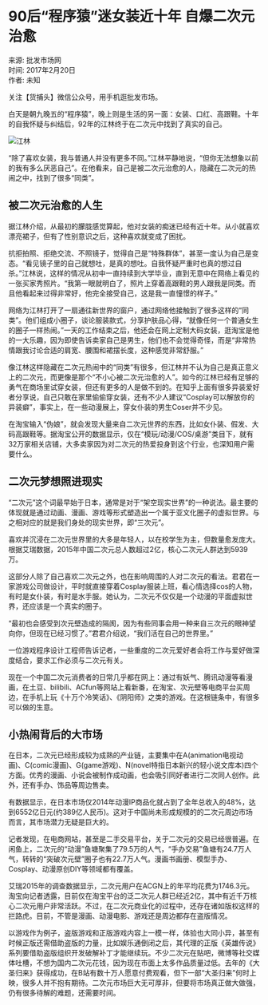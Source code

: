 # 90后“程序猿”迷女装近十年 自爆二次元治愈

来源: 批发市场网  
时间: 2017年2月20日  
作者: 未知  

关注【货捕头】微信公众号，用手机逛批发市场。

白天是朝九晚五的“程序猿”，晚上则是生活的另一面：女装、口红、高跟鞋。十年的自我怀疑与纠结后，92年的江林终于在二次元中找到了真实的自己。

![江林](https://d.file/hangqing/nzhq/2017-02-20/650b5fb07cd2797633ace3f9f2dca089.jpg)

“除了喜欢女装，我与普通人并没有更多不同。”江林平静地说，“但你无法想象以前的我有多么厌恶自己”。在他看来，自己是被二次元治愈的人，隐藏在二次元的热闹之中，找到了很多“同类”。

## 被二次元治愈的人生

据江林介绍，从最初的朦胧感觉算起，他对女装的痴迷已经有近十年。从小就喜欢漂亮裙子，但有了性别意识之后，这种喜欢就变成了困扰。

抗拒拍照、拒绝交流、不照镜子，觉得自己是“特殊群体”，甚至一度认为自己是变态。“看见镜子里的自己就想吐，是真的想吐。自我怀疑严重时也真的想过自杀。”江林说，这样的情况从初中一直持续到大学毕业，直到无意中在网络上看见的一张买家秀照片。“我第一眼就明白了，照片上穿着高跟鞋的男人跟我是同类。而且他看起来过得非常好，他完全接受自己，这是我一直憧憬的样子。”

网络为江林打开了一扇通往新世界的窗户，通过网络他接触到了很多这样的“同类”。他们组成小圈子，谈论服装款式，分享护肤品心得，“就像任何一个普通女生的圈子一样热闹。”一天的工作结束之后，他还会在网上定制大码女装，逛淘宝是他的一大乐趣，因为即使告诉卖家自己是男生，他们也不会觉得奇怪，而是“非常热情跟我讨论合适的肩宽、腰围和裙摆长度，这种感觉非常舒服。”

像江林这样隐藏在二次元热闹中的“同类”有很多，但江林并不认为自己是真正意义上的二次元，而更像是那个“不小心被二次元治愈的人”。如今的江林已经有足够的勇气在商场里试穿女装，但还有更多的人是做不到的。在知乎上面有很多异装爱好者分享说，自己只敢在家里偷偷穿女装，还有不少人建议“Cosplay可以解放你的异装癖”，事实上，在一些动漫展上，穿女仆装的男生Coser并不少见。

在淘宝输入“伪娘”，就会发现大量来自二次元世界的东西，比如女仆装、假发、大码高跟鞋等。据淘宝公开的数据显示，仅在“模玩/动漫/COS/桌游”类目下，就有32万家相关店铺，大多卖家因为对二次元的热爱投身到这个行业，也深知用户需要什么。

## 二次元梦想照进现实

“二次元”这个词最早始于日本，通常是对于“架空现实世界”的一种说法。最主要的体现就是通过动画、漫画、游戏等形式塑造出一个属于亚文化圈子的虚拟世界。与之相对应的就是我们身处的现实世界，即“三次元”。

喜欢并沉浸在二次元世界里的大多是年轻人，以在校学生为主，但数量愈发庞大。根据艾瑞数据，2015年中国二次元总人数超过2亿，核心二次元人群达到5939万。

这部分人除了自己喜欢二次元之外，也在影响周围的人对二次元的看法。君君在一家游戏公司做设计，平时就直接穿着Cosplay服装上班，看心情选择cos的人物，有时是女仆装，有时是水手服。她认为，二次元不仅仅是一个动漫的平面虚拟世界，还应该是一个真实的圈子。

“最初也会感受到次元壁造成的隔阂，因为有些同事会用一种来自三次元的眼神望向你，但现在已经习惯了。”君君介绍说，“我们活在自己的世界里。”

一位游戏程序设计工程师告诉记者，一些重度的二次元爱好者会将工作与爱好做深度结合，要求工作必须与二次元有关。

现在一个中国二次元消费者的日常几乎都在网上：通过有妖气、腾讯动漫等看漫画，在土豆、bilibili、ACfun等网站上看新番，在淘宝、次元壁等电商平台买周边，在手机上玩《十万个冷笑话》、《阴阳师》之类的游戏。在这根链条中，有很多可以做的生意。

## 小热闹背后的大市场

在日本，二次元已经形成较为成熟的产业链，主要集中在A(animation电视动画)、C(comic漫画)、G(game游戏)、N(novel特指日本新兴的轻小说文库本)四个方面。优秀的漫画、小说会被制作成动画，也会吸引同好者进行二次同人创作。此外，还有手办、饰品等周边售卖。

有数据显示，在日本市场仅2014年动漫IP商品化就占到了全年总收入的48%，达到6552亿日元(约389亿人民币)。这对于中国尚未形成规模的的二次元周边市场而言，其市场潜力无疑是巨大的。

记者发现，在电商网站，甚至是二手交易平台，关于二次元的交易已经很普遍。在闲鱼上，二次元的“动漫”鱼塘聚集了79.5万的人气，“手办交易”鱼塘有24.7万人气，转转的“突破次元壁”圈子也有22.7万人气。漫画书画册、模型手办、Cosplay、动漫原创DIY等领域都有覆盖。

艾瑞2015年的调查数据显示，二次元用户在ACGN上的年平均花费为1746.3元。淘宝向记者透露，目前仅在淘宝平台的泛二次元人群已经近2亿，其中有近千万核心二次元用户非常活跃。不过，在二次元商业化的过程中，还存在诸如版权这样的拦路虎。目前，不管是漫画、动漫电影、游戏还是周边都存在盗版情况。

以游戏作为例子，盗版游戏和正版游戏内容上一模一样，体验也大同小异，甚至有时候正版还需借助盗版的力量，比如娱乐通倒闭之后，其代理的正版《英雄传说》系列要借助盗版组织开发破解补丁才能继续玩。不少二次元在贴吧，微博等社交媒体吐槽，不想为国内二次元花钱，因为现在市面上太多作品质量过低。去年的《大圣归来》获得成功，在B站有数十万人愿意付费观看，但下一部“大圣归来”何时上映，很多人并不抱有期待。二次元市场巨大无可厚非，但要将市场真正做大做强，仍有很多待解的难题，还需要时间。